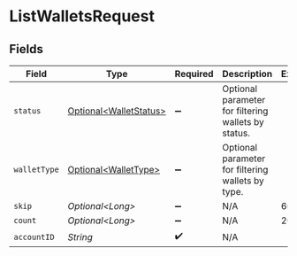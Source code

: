 # ListWalletsRequest


## Fields

| Field                                                              | Type                                                               | Required                                                           | Description                                                        | Example                                                            |
| ------------------------------------------------------------------ | ------------------------------------------------------------------ | ------------------------------------------------------------------ | ------------------------------------------------------------------ | ------------------------------------------------------------------ |
| `status`                                                           | [Optional\<WalletStatus>](../../models/components/WalletStatus.md) | :heavy_minus_sign:                                                 | Optional parameter for filtering wallets by status.                |                                                                    |
| `walletType`                                                       | [Optional\<WalletType>](../../models/components/WalletType.md)     | :heavy_minus_sign:                                                 | Optional parameter for filtering wallets by type.                  |                                                                    |
| `skip`                                                             | *Optional\<Long>*                                                  | :heavy_minus_sign:                                                 | N/A                                                                | 60                                                                 |
| `count`                                                            | *Optional\<Long>*                                                  | :heavy_minus_sign:                                                 | N/A                                                                | 20                                                                 |
| `accountID`                                                        | *String*                                                           | :heavy_check_mark:                                                 | N/A                                                                |                                                                    |